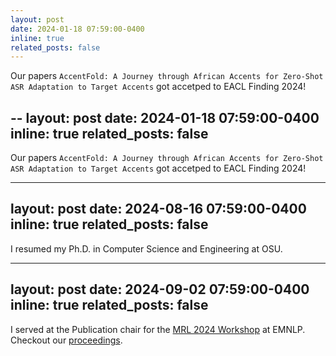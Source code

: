 ```yaml
---
layout: post
date: 2024-01-18 07:59:00-0400
inline: true
related_posts: false
---
```


Our papers `AccentFold: A Journey through African Accents for Zero-Shot ASR Adaptation to Target Accents` got accetped to EACL Finding 2024!


--
layout: post
date: 2024-01-18 07:59:00-0400
inline: true
related_posts: false
---

Our papers `AccentFold: A Journey through African Accents for Zero-Shot ASR Adaptation to Target Accents` got accetped to EACL Finding 2024!


---
layout: post
date: 2024-08-16 07:59:00-0400
inline: true
related_posts: false
---

I resumed my Ph.D. in Computer Science and Engineering at OSU.








---
layout: post
date: 2024-09-02 07:59:00-0400
inline: true
related_posts: false
---
I served at the Publication chair for the [MRL 2024 Workshop](https://sigtyp.github.io/ws2024-mrl.html) at EMNLP. Checkout our [proceedings](https://aclanthology.org/volumes/2024.mrl-1/).